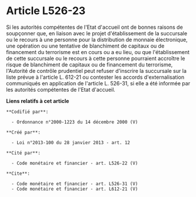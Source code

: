 # Article L526-23

Si les autorités compétentes de l'Etat d'accueil ont de bonnes raisons de soupçonner que, en liaison avec le projet
d'établissement de la succursale ou le recours à une personne pour la distribution de monnaie électronique, une opération ou
une tentative de blanchiment de capitaux ou de financement du terrorisme est en cours ou a eu lieu, ou que l'établissement de
cette succursale ou le recours à cette personne pourraient accroître le risque de blanchiment de capitaux ou de financement
du terrorisme, l'Autorité de contrôle prudentiel peut refuser d'inscrire la succursale sur la liste prévue à l'article L.
612-21 ou contester les accords d'externalisation communiqués en application de l'article L. 526-31, si elle a été informée
par les autorités compétentes de l'Etat d'accueil.

**Liens relatifs à cet article**

	**Codifié par**:

	  - Ordonnance n°2000-1223 du 14 décembre 2000 (V)

	**Créé par**:

	  - Loi n°2013-100 du 28 janvier 2013 - art. 12

	**Cité par**:

	  - Code monétaire et financier - art. L526-22 (V)

	**Cite**:

	  - Code monétaire et financier - art. L526-31 (V)
	  - Code monétaire et financier - art. L612-21 (V)
